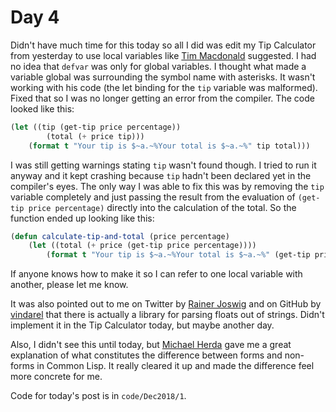 # Day 4

Didn't have much time for this today so all I did was edit my Tip Calculator from yesterday to use local variables like [Tim Macdonald](https://github.com/TomLisankie/Learning-Lisp/commit/dcfa8c4495392090f837bad4e195c8d6b22f2ba0#r31519134) suggested. I had no idea that `defvar` was only for global variables. I thought what made a variable global was surrounding the symbol name with asterisks. It wasn't working with his code (the let binding for the `tip` variable was malformed). Fixed that so I was no longer getting an error from the compiler. The code looked like this:

```commonlisp
(let ((tip (get-tip price percentage))
        (total (+ price tip)))
    (format t "Your tip is $~a.~%Your total is $~a.~%" tip total)))
```

I was still getting warnings stating `tip` wasn't found though. I tried to run it anyway and it kept crashing because `tip` hadn't been declared yet in the compiler's eyes. The only way I was able to fix this was by removing the `tip` variable completely and just passing the result from the evaluation of `(get-tip price percentage)` directly into the calculation of the total. So the function ended up looking like this:

```commonlisp
(defun calculate-tip-and-total (price percentage)
    (let ((total (+ price (get-tip price percentage))))
        (format t "Your tip is $~a.~%Your total is $~a.~%" (get-tip price percentage) total)))
```

If anyone knows how to make it so I can refer to one local variable with another, please let me know.

It was also pointed out to me on Twitter by [Rainer Joswig](https://twitter.com/RainerJoswig/status/1069008759031255041) and on GitHub by [vindarel](https://github.com/TomLisankie/Learning-Lisp/commit/dcfa8c4495392090f837bad4e195c8d6b22f2ba0#r31520888) that there is actually a library for parsing floats out of strings. Didn't implement it in the Tip Calculator today, but maybe another day.

Also, I didn't see this until today, but [Michael Herda](https://github.com/TomLisankie/Learning-Lisp/commit/322c906d2a5f2d4e8c24af8f5b7d0bb5536c8611#r31513329) gave me a great explanation of what constitutes the difference between forms and non-forms in Common Lisp. It really cleared it up and made the difference feel more concrete for me.

Code for today's post is in `code/Dec2018/1`.